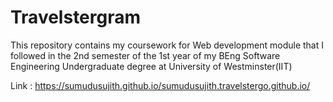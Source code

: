 # Travelstergram
This repository contains my coursework for Web development module that I followed in the 2nd semester of the 1st year of my BEng Software Engineering Undergraduate degree at University of Westminster(IIT)

Link : https://sumudusujith.github.io/sumudusujith.travelstergo.github.io/
